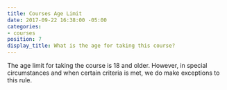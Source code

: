 ```yaml
---
title: Courses Age Limit
date: 2017-09-22 16:38:00 -05:00
categories:
- courses
position: 7
display_title: What is the age for taking this course?
---
```


The age limit for taking the course is 18 and older. However, in special circumstances and when certain criteria is met, we do make exceptions to this rule.